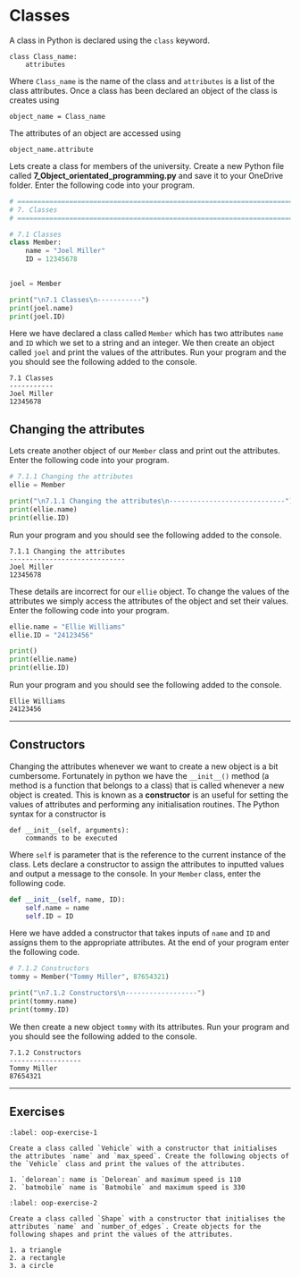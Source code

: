 # Classes

A class in Python is declared using the `class` keyword.

```text
class Class_name:
    attributes
```

Where `Class_name` is the name of the class and `attributes` is a list of the class attributes. Once a class has been declared an object of the class is creates using

```text
object_name = Class_name
```

The attributes of an object are accessed using

```text
object_name.attribute
```

Lets create a class for members of the university. Create a new Python file called **7_Object_orientated_programming.py** and save it to your OneDrive folder. Enter the following code into your program.

```python
# =============================================================================
# 7. Classes
# =============================================================================

# 7.1 Classes
class Member:
    name = "Joel Miller"
    ID = 12345678
    

joel = Member

print("\n7.1 Classes\n-----------")
print(joel.name)
print(joel.ID)
```

Here we have declared a class called `Member` which has two attributes `name` and `ID` which we set to a string and an integer. We then create an object called `joel` and print the values of the attributes. Run your program and the you should see the following added to the console.

```text
7.1 Classes
-----------
Joel Miller
12345678
```

## Changing the attributes

Lets create another object of our `Member` class and print out the attributes. Enter the following code into your program.

```python
# 7.1.1 Changing the attributes
ellie = Member

print("\n7.1.1 Changing the attributes\n-----------------------------")
print(ellie.name)
print(ellie.ID)
```

Run your program and you should see the following added to the console.

```text
7.1.1 Changing the attributes
-----------------------------
Joel Miller
12345678
```

These details are incorrect for our `ellie` object. To change the values of the attributes we simply access the attributes of the object and set their values. Enter the following code into your program.

```python
ellie.name = "Ellie Williams"
ellie.ID = "24123456"

print()
print(ellie.name)
print(ellie.ID)
```

Run your program and you should see the following added to the console.

```text
Ellie Williams
24123456
```

---

## Constructors

Changing the attributes whenever we want to create a new object is a bit cumbersome. Fortunately in python we have the `__init__()` method (a method is a function that belongs to a class) that is called whenever a new object is created. This is known as a **constructor** is an useful for setting the values of attributes and performing any initialisation routines. The Python syntax for a constructor is

```text
def __init__(self, arguments):
    commands to be executed
```

Where `self` is parameter that is the reference to the current instance of the class. Lets declare a constructor to assign the attributes to inputted values and output a message to the console. In your `Member` class, enter the following code.

```python
def __init__(self, name, ID):
    self.name = name
    self.ID = ID
```   

Here we have added a constructor that takes inputs of `name` and `ID` and assigns them to the appropriate attributes. At the end of your program enter the following code.

```python
# 7.1.2 Constructors
tommy = Member("Tommy Miller", 87654321)

print("\n7.1.2 Constructors\n------------------")
print(tommy.name)
print(tommy.ID)
```

We then create a new object `tommy` with its attributes. Run your program and you should see the following added to the console.

```text
7.1.2 Constructors
------------------
Tommy Miller
87654321
```

---

## Exercises

```{exercise}
:label: oop-exercise-1

Create a class called `Vehicle` with a constructor that initialises the attributes `name` and `max_speed`. Create the following objects of the `Vehicle` class and print the values of the attributes.

1. `delorean`: name is `Delorean` and maximum speed is 110
2. `batmobile` name is `Batmobile` and maximum speed is 330
```

```{exercise}
:label: oop-exercise-2

Create a class called `Shape` with a constructor that initialises the attributes `name` and `number_of_edges`. Create objects for the following shapes and print the values of the attributes.

1. a triangle
2. a rectangle
3. a circle
```
